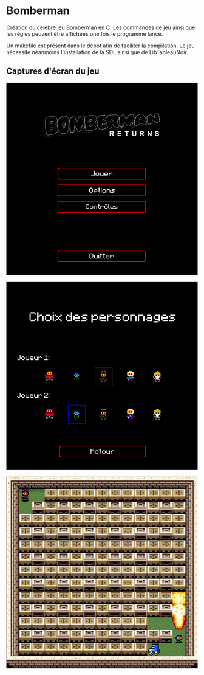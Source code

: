 # Bomberman

Création du célèbre jeu Bomberman en C. Les commandes de jeu ainsi que les règles peuvent être affichées une fois le programme lancé.

Un makefile est présent dans le dépôt afin de faciliter la compilation. Le jeu nécessite néanmoins l'installation de la SDL ainsi que de LibTableauNoir.

## Captures d'écran du jeu

![Accueil](Captures/Accueil.png "Menu d'accueil")

![Personnages](Captures/Choix_personnage.png "Choix du personnage")

![Jeu](Captures/Jeu.png "Exemple du jeu")